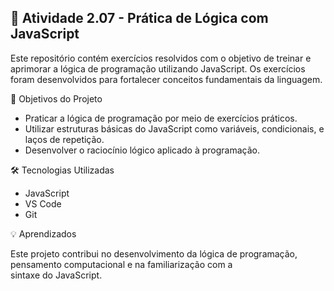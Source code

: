 ## 🧠 Atividade 2.07 - Prática de Lógica com JavaScript

Este repositório contém exercícios resolvidos com o objetivo de treinar e aprimorar a lógica de programação
utilizando JavaScript.
Os exercícios foram desenvolvidos para fortalecer conceitos fundamentais da linguagem.

🚀 Objetivos do Projeto

- Praticar a lógica de programação por meio de exercícios práticos.
- Utilizar estruturas básicas do JavaScript como variáveis, condicionais, e laços de repetição.
- Desenvolver o raciocínio lógico aplicado à programação.

🛠 Tecnologias Utilizadas

- JavaScript
- VS Code
- Git

💡 Aprendizados

Este projeto contribui no desenvolvimento da lógica de programação,
pensamento computacional e na familiarização com a sintaxe do JavaScript.
